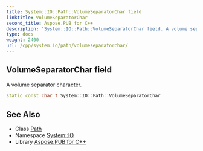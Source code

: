 ```yaml
---
title: System::IO::Path::VolumeSeparatorChar field
linktitle: VolumeSeparatorChar
second_title: Aspose.PUB for C++
description: 'System::IO::Path::VolumeSeparatorChar field. A volume separator character in C++.'
type: docs
weight: 2400
url: /cpp/system.io/path/volumeseparatorchar/
---
```

## VolumeSeparatorChar field


A volume separator character.

```cpp
static const char_t System::IO::Path::VolumeSeparatorChar
```

## See Also

* Class [Path](../)
* Namespace [System::IO](../../)
* Library [Aspose.PUB for C++](../../../)
